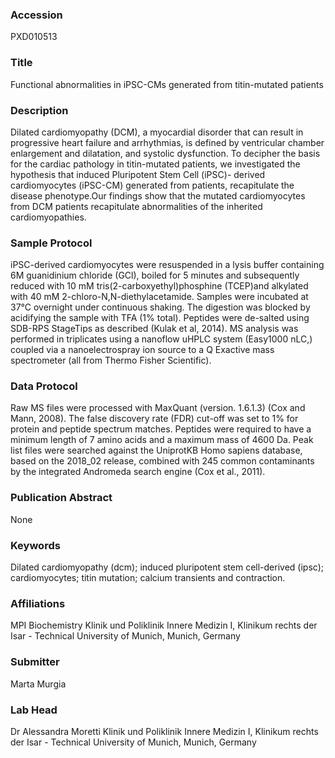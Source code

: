 ### Accession
PXD010513

### Title
Functional abnormalities in iPSC-CMs generated from titin-mutated patients

### Description
Dilated cardiomyopathy (DCM), a myocardial disorder that can result in progressive heart failure and arrhythmias, is defined by ventricular chamber enlargement and dilatation, and systolic dysfunction. To decipher the basis for the cardiac pathology in titin-mutated patients, we investigated the hypothesis that induced Pluripotent Stem Cell (iPSC)- derived cardiomyocytes (iPSC-CM) generated from patients, recapitulate the disease phenotype.Our findings show that the mutated cardiomyocytes from DCM patients recapitulate abnormalities of the inherited cardiomyopathies.

### Sample Protocol
iPSC-derived cardiomyocytes were resuspended in a lysis buffer containing 6M guanidinium chloride (GCl), boiled for 5 minutes and subsequently reduced with 10 mM  tris(2-carboxyethyl)phosphine (TCEP)and alkylated with 40 mM 2-chloro-N,N-diethylacetamide. Samples were incubated  at 37°C overnight under continuous shaking.  The digestion was blocked by acidifying the sample with TFA (1% total). Peptides were de-salted  using SDB-RPS StageTips as described   (Kulak et al, 2014). MS analysis was performed in triplicates using a nanoflow uHPLC system (Easy1000 nLC,) coupled via a nanoelectrospray ion source to a Q Exactive mass spectrometer (all from Thermo Fisher Scientific).

### Data Protocol
Raw MS files were processed with MaxQuant (version. 1.6.1.3) (Cox and Mann, 2008). The false discovery rate (FDR) cut-off was set to 1% for protein and peptide spectrum matches. Peptides were required to have a minimum length of 7 amino acids and a maximum mass of 4600 Da. Peak list files were searched against the UniprotKB Homo sapiens database, based on the 2018_02 release, combined with 245 common contaminants by the integrated Andromeda search engine (Cox et al., 2011).

### Publication Abstract
None

### Keywords
Dilated cardiomyopathy (dcm); induced pluripotent stem cell-derived (ipsc); cardiomyocytes; titin mutation; calcium transients and contraction.

### Affiliations
MPI Biochemistry
Klinik und Poliklinik Innere Medizin I, Klinikum rechts der Isar - Technical University of Munich, Munich, Germany

### Submitter
Marta Murgia

### Lab Head
Dr Alessandra Moretti
Klinik und Poliklinik Innere Medizin I, Klinikum rechts der Isar - Technical University of Munich, Munich, Germany


